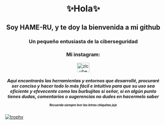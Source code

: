 
<h1 align="center">✨Hola✨</h1>
<h2 align="center">Soy HAME-RU, y te doy la bienvenida a mi github</h2>
<h3 align="center">Un pequeño entusiasta de la ciberseguridad</h3>

<h3 align="center">Mi instagram:</h3>
<p align="center">
<a href="https://instagram.com/HAME-RU" target="blank"><img align="center" src="https://raw.githubusercontent.com/rahuldkjain/github-profile-readme-generator/master/src/images/icons/Social/instagram.svg" alt="zlcube" height="30" width="40" /></a>
<h5 align="center">Aquí encontrarás las herramientas y entornos que desarrollé, procuraré ser conciso y hacer todo lo más fácil e intuitivo para que su uso sea eficiente y efevecente como las burbujitas sí señor, si en algún punto tienes dudas, comentarios o sugerencias no dudes en hacermelo saber
<p><sup><sub>Recuerda siempre leer las letras chiquitas jeje</sub></sup></h5>



[![trophy](https://github-profile-trophy.vercel.app/?username=HAME-RU&theme=dracula&no-frame=true&align=center)](https://github.com/ryo-ma/github-profile-trophy)

